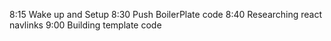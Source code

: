 8:15 Wake up and Setup
8:30 Push BoilerPlate code
8:40 Researching react navlinks
9:00 Building template code 